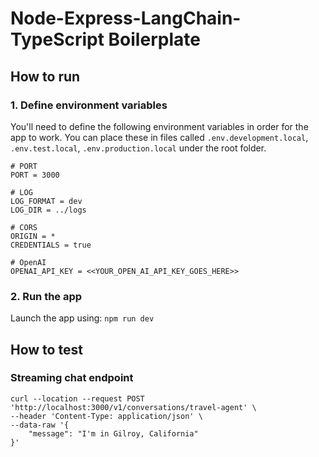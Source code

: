 # Node-Express-LangChain-TypeScript Boilerplate

## How to run

### 1. Define environment variables

You'll need to define the following environment variables in order for the app to work. You can place these in files called `.env.development.local`, `.env.test.local`, `.env.production.local` under the root folder.

```
# PORT
PORT = 3000

# LOG
LOG_FORMAT = dev
LOG_DIR = ../logs

# CORS
ORIGIN = *
CREDENTIALS = true

# OpenAI 
OPENAI_API_KEY = <<YOUR_OPEN_AI_API_KEY_GOES_HERE>>
```

### 2. Run the app
Launch the app using: `npm run dev`

## How to test

### Streaming chat endpoint
```
curl --location --request POST 'http://localhost:3000/v1/conversations/travel-agent' \
--header 'Content-Type: application/json' \
--data-raw '{
    "message": "I'm in Gilroy, California"
}'
```
